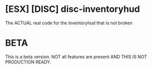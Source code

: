 # [ESX] [DISC] disc-inventoryhud
The ACTUAL real code for the inventoryhud that is not broken


# BETA

This is a beta version. NOT all features are present AND THIS IS NOT PRODUCTION READY.
